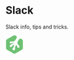 # Slack

Slack info, tips and tricks.

![Treehouse Logo](../repo-imgs/frogprint.png "Team Treehouse")